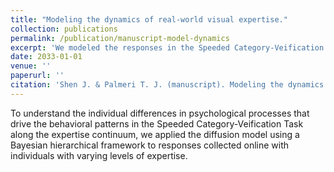 ```yaml
---
title: "Modeling the dynamics of real-world visual expertise."
collection: publications
permalink: /publication/manuscript-model-dynamics
excerpt: 'We modeled the responses in the Speeded Category-Veification Task by participants with varying levels of expertise to understand the dynamics of visual expertise.'
date: 2033-01-01
venue: ''
paperurl: ''
citation: 'Shen J. & Palmeri T. J. (manuscript). Modeling the dynamics of real-world visual expertise. <br>'
---
```

To understand the individual differences in psychological processes that drive the behavioral patterns in the Speeded Category-Veification
Task along the expertise continuum, we applied the diffusion model using a Bayesian
hierarchical framework to responses collected online with individuals with varying levels of expertise. 

